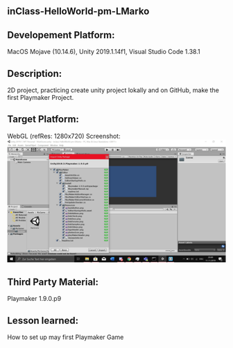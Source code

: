 ## inClass-HelloWorld-pm-LMarko

## Developement Platform: 
MacOS Mojave (10.14.6), Unity 2019.1.14f1, Visual Studio Code 1.38.1

## Description: 
2D project, practicing create unity project lokally and on GitHub, make the first Playmaker Project.
## Target Platform:

WebGL (refRes: 1280x720)
Screenshot: <img src ="screen3.JPG">

## Third Party Material: 
Playmaker 1.9.0.p9

## Lesson learned: 
How to set up may first Playmaker Game
